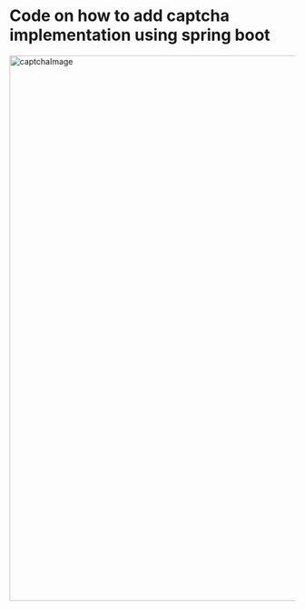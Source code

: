 <h1>Code on how to add captcha implementation using spring boot</h1>

<body>
  <img width="960" alt="captchaImage" src="https://github.com/anujmehla/captcha/assets/23231241/c39f2ccd-16c6-4f08-ab36-50abe949383b">
</body>
